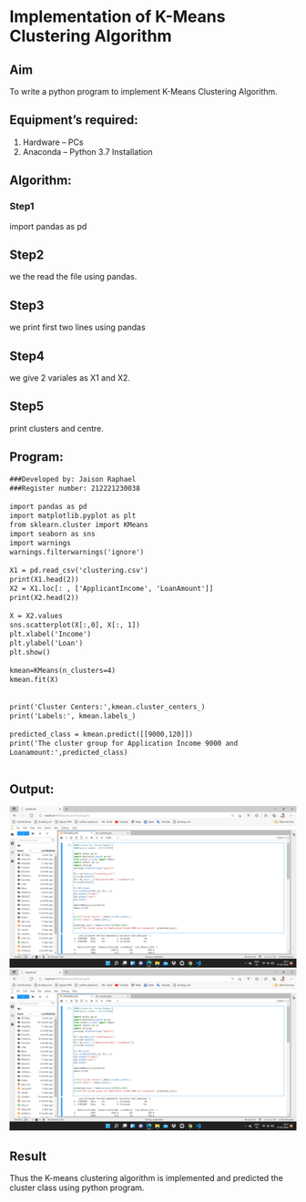# Implementation of K-Means Clustering Algorithm
## Aim
To write a python program to implement K-Means Clustering Algorithm.
## Equipment’s required:
1.	Hardware – PCs
2.	Anaconda – Python 3.7 Installation

## Algorithm:

### Step1
import pandas as pd

## Step2
we the read the file using pandas.

## Step3
we print first two lines using pandas

## Step4
we give 2 variales as X1 and X2.

## Step5
print clusters and centre.


## Program:
```
###Developed by: Jaison Raphael
###Register number: 212221230038

import pandas as pd
import matplotlib.pyplot as plt
from sklearn.cluster import KMeans 
import seaborn as sns
import warnings 
warnings.filterwarnings('ignore')
 
X1 = pd.read_csv('clustering.csv')
print(X1.head(2))
X2 = X1.loc[: , ['ApplicantIncome', 'LoanAmount']]
print(X2.head(2))

X = X2.values 
sns.scatterplot(X[:,0], X[:, 1])
plt.xlabel('Income')
plt.ylabel('Loan')
plt.show()

kmean=KMeans(n_clusters=4)
kmean.fit(X)


print('Cluster Centers:',kmean.cluster_centers_)
print('Labels:', kmean.labels_)
 
predicted_class = kmean.predict([[9000,120]])
print('The cluster group for Application Income 9000 and Loanamount:',predicted_class)


```
## Output:
![kmeans](jaison-clustering1.png)
![kmeans](jaison-clustering1.png)

## Result
Thus the K-means clustering algorithm is implemented and predicted the cluster class using python program.
